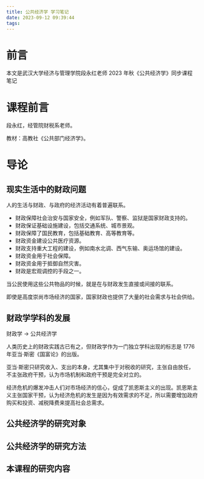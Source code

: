 ```yaml
---
title: 公共经济学 学习笔记
date: 2023-09-12 09:39:44
tags:
---
```


# 前言

本文是武汉大学经济与管理学院段永红老师 2023 年秋《公共经济学》同步课程笔记

# 课程前言

段永红，经管院财税系老师。

教材：高教社《公共部门经济学》。

# 导论

## 现实生活中的财政问题

人的生活与财政、与政府的经济活动有着普遍联系。

- 财政保障社会治安与国家安全，例如军队、警察、监狱是国家财政支持的。
- 财政保证基础设施建设，包括交通系统、城市景观。
- 财政保障了国民教育，包括基础教育、高等教育等。
- 财政资金建设公共医疗资源。
- 财政支持重大工程的建设，例如南水北调、西气东输、奥运场馆的建设。
- 财政资金用于社会保障。
- 财政资金用于抵御自然灾害。
- 财政是宏观调控的手段之一。

当公民使用这些公共物品的时候，就是在与财政发生直接或间接的联系。

即使是高度崇尚市场经济的国家，国家财政也提供了大量的社会需求与社会供给。

## 财政学学科的发展

财政学 -> 公共经济学

人类历史上的财政实践古已有之，但财政学作为一门独立学科出现的标志是 1776 年亚当·斯密《国富论》的出版。

亚当·斯密只研究收入、支出的本身，尤其集中于对税收的研究，主张自由放任，不主张政府干预，认为市场机制和政府干预是完全对立的。

经济危机的爆发冲击人们对市场经济的信心，促成了凯恩斯主义的出现。凯恩斯主义主张国家干预，认为经济危机的发生是因为有效需求的不足，所以需要增加政府购买和投资、减税降费来提高社会总需求。

## 公共经济学的研究对象

## 公共经济学的研究方法

## 本课程的研究内容